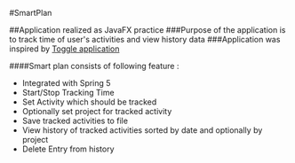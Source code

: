 #SmartPlan

##Application realized as JavaFX practice
###Purpose of the application is to track time of user's activities and view history data
###Application was inspired by [Toggle application](https://toggl.com)

####Smart plan consists of following feature :

* Integrated with Spring 5
* Start/Stop Tracking Time
* Set Activity which should be tracked
* Optionally set project for tracked activity
* Save tracked activities to file
* View history of tracked activities sorted by date and optionally by project
* Delete Entry from history